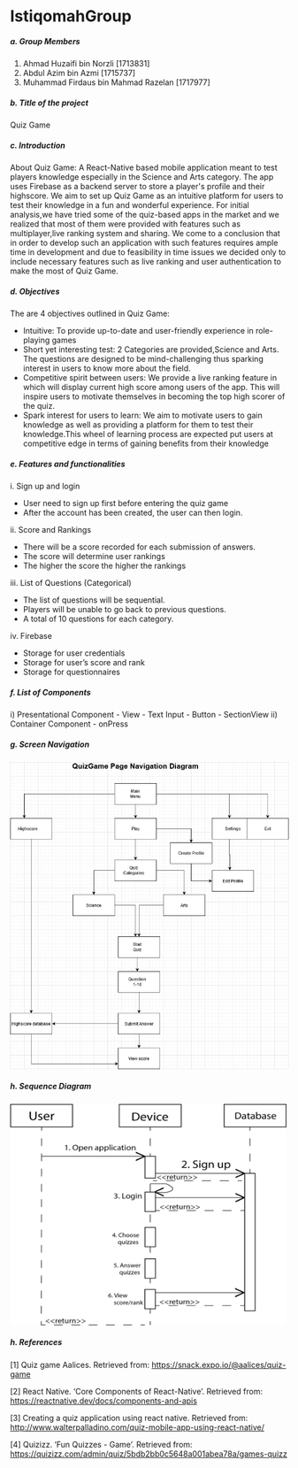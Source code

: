 # IstiqomahGroup

<h5>a. Group Members</h5>

  1. Ahmad Huzaifi bin Norzli [1713831]
  2. Abdul Azim bin Azmi [1715737]
  3. Muhammad Firdaus bin Mahmad Razelan [1717977]

<h5>b. Title of the project</h5>

  Quiz Game
 
<h5>c. Introduction</h5>
        About Quiz Game:
	A React-Native based mobile application meant to test players knowledge especially in the Science and Arts category. The app uses Firebase as a backend server to store a player's profile and their highscore. We aim to set up Quiz Game as an intuitive platform for users to test their knowledge in a fun and wonderful experience. For initial analysis,we have tried some of the quiz-based apps in the market and we realized that most of them were provided with features such as multiplayer,live ranking system and sharing. We come to a conclusion that in order to develop such an application with such features requires ample time in development and due to feasibility in time issues we decided only to include necessary features such as live ranking and user authentication to make the most of Quiz Game.

<h5>d. Objectives</h5> 

The are 4 objectives outlined in Quiz Game:
- Intuitive: To provide up-to-date and user-friendly experience in role-playing games
- Short yet interesting test: 2 Categories are provided,Science and Arts. The questions are designed to be mind-challenging thus sparking interest in users to know more about the field.
- Competitive spirit between users: We provide a live ranking feature in which will display current high score among users of the app. This will inspire users to motivate themselves in becoming the top high scorer of the quiz.
- Spark interest for users to learn: We aim to motivate users to gain knowledge as well as providing a platform for them to test their knowledge.This wheel of learning process are expected put users at competitive edge in terms of gaining benefits from their knowledge

<h5>e. Features and functionalities</h5>

i. Sign up and login
- User need to sign up first before entering the quiz game
- After the account has been created, the user can then login.

ii. Score and Rankings
- There will be a score recorded for each submission of answers.
- The score will determine user rankings
- The higher the score the higher the rankings

iii. List of Questions (Categorical)
- The list of questions will be sequential.
- Players will be unable to go back to previous questions.
- A total of 10 questions for each category.

iv. Firebase

- Storage for user credentials
- Storage for user’s score and rank
- Storage for questionnaires

<h5>f. List of Components</h5>

i)  Presentational Component
	- View
	- Text Input
	- Button
	- SectionView
ii) Container Component
	- onPress 
	
<h5>g. Screen Navigation</h5>
<img src = "NavigationDiagram.jpeg">

<h5>h. Sequence Diagram</h5>
<img src = "SequenceDiagram.jpeg" width="500" height="400">

<h5>h. References</h5>

[1] Quiz 		game 		Aalices. 		Retrieved 		from: https://snack.expo.io/@aalices/quiz-game

[2] React Native. ‘Core Components of React-Native’. Retrieved from: https://reactnative.dev/docs/components-and-apis

[3] Creating a quiz application using react native. Retrieved from:
http://www.walterpalladino.com/quiz-mobile-app-using-react-native/

[4] Quizizz. ‘Fun Quizzes - Game’. Retrieved from:
https://quizizz.com/admin/quiz/5bdb2bb0c5648a001abea78a/games-quizz

